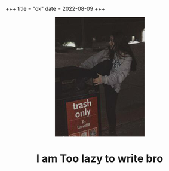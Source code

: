 +++
title = "ok"
date = 2022-08-09
+++
<center>
<img src="/pics/girlintrash.jpg">
<h1>I am Too lazy to write bro</h1>
</center>
